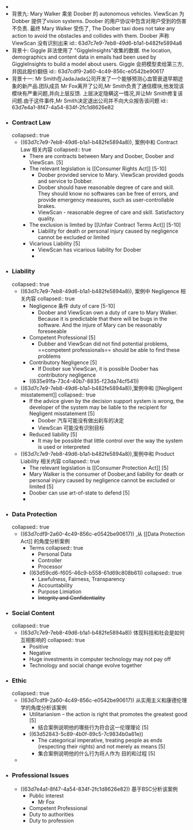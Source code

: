 -
- 背景九: Mary Walker 乘坐 Doober 的 autonomous  vehicles. ViewScan 为 Dobber 提供了vision systems. Doober 的用户协议中包含对用户受到的伤害不负责. 最终 Mary Walker 受伤了, The Doober taxi does not take any action to avoid the obstacles and collides with them. Doober 声称 ViewScan 没有识别出来
  id:: 63d7c7e9-7eb8-49d6-b1a1-b482fe5894a8
- 背景十: Giggle 非法使用了 "GiggleInsights"收集的数据. the location, demographics and content data in emails had been used by GiggleInsights to build a model about users. Giggle 会把模型卖给第三方,并因此股价翻倍
  id:: 63d7cdf9-2a60-4c49-856c-e0542be90617
- 背景十一:  Mr Smith在JadaJada公司开发了一个能够预测心血管衰退早期迹象的新产品.团队成员 Mr Fox离开了公司,Mr Smith负责了通信模块,他发现该模块有严重问题,并向上层反馈. 上层决定隐瞒这一情况,并让Mr Smith修复该问题.由于这件事件,Mr Smith决定退出公司并不向大众报告该问题
  id:: 63d7e4a1-8f47-4a54-834f-2fc1d8626e82
- ### Contract Law
  collapsed:: true
	- ((63d7c7e9-7eb8-49d6-b1a1-b482fe5894a8)), 案例中和 Contract Law 相关内容
	  collapsed:: true
		- There are contracts between Mary and Doober, Doober and ViewScan. [5]
		- The relevant legislation is [[Consumer Rights Act]] [5-10]
			- Doober provided service to Mary. ViewScan provided goods and service to Dobber.
			- Doober should have reasonable degree of care and skill. They should know no softwares can be free of errors, and provide emergency measures, such as user-controllable brakes.
			- ViewScan - reasonable degree of care and skill. Satisfactory quality.
		- The exclusion is limited by [[Unfair Contract Terms Act]] [5-10]
			- Liability for death or personal injury caused by negligence cannot be excluded or limited
		- Vicarious Liability [5]
			- ViewScan has vicarious liability for Doober
			-
- ### Liability
  collapsed:: true
	- ((63d7c7e9-7eb8-49d6-b1a1-b482fe5894a8)), 案例中 Negligence 相关内容
	  collapsed:: true
		- Negligence 条件 duty of care [5-10]
			- Doober and ViewScan own a duty of care to Mary Walker. Because it is predictable that there will be bugs in the software. And the injure of Mary can be reasonably foreseeable
		- Competent Professional [5]
			- Dubber and ViewScan did not find potential problems, ==competent professionals== should be able to find these problems
		- Contributory Negligence [5]
			- If Doober sue ViewScan, it is possible Doober has   contributory negligence
		- ((635e91fa-73c4-40b7-8835-f23da74cf541))
	- ((63d7c7e9-7eb8-49d6-b1a1-b482fe5894a8)),案例中和 [[Negligent misstatement]]
	  collapsed:: true
		- If the advice given by the decision support system is wrong, the developer of the system may be liable to the recipient for Negligent misstatement  [5]
			- Doober 汽车可能没有做出刹车的决定
			- ViewScan 可能没有识别目标
		- Reduced liability [5]
			- It may be possible that little control over the way the system is used or interpreted
	- ((63d7c7e9-7eb8-49d6-b1a1-b482fe5894a8)),案例中和 Product Liability  相关内容
	  collapsed:: true
		- The relevant legislation is [[Consumer Protection Act]]  [5]
		- Mary Walker is the consumer of Doober,and liability for death or personal injury caused by negligence cannot be excluded or limited [5]
		- Doober can use art-of-state to defend [5]
		-
- ### Data Protection
  collapsed:: true
	- ((63d7cdf9-2a60-4c49-856c-e0542be90617)) ,从 [[Data Protection Act]] 的角度分析案例
		- Terms
		  collapsed:: true
			- Personal Data
			- Controller
			- Processor
		- ((63d59cd6-f605-46c9-b558-61d69c808b61))
		  collapsed:: true
			- Lawfulness, Fairness, Transparency
			- Accountability
			- Purpose Limiation
			- ~~Integrity and Confidentiality~~
- ### Social Content
  collapsed:: true
	- ((63d7c7e9-7eb8-49d6-b1a1-b482fe5894a8)) 体现科技和社会是如何互相影响的
	  collapsed:: true
		- Positive
		- Negative
		- Huge investments in computer technology may not pay off
		- Technology and social change evolve together
- ### Ethic
  collapsed:: true
	- ((63d7cdf9-2a60-4c49-856c-e0542be90617)) 从实用主义和康德伦理学的角度分析该案例
		- Utilitarianism – the action is right that promotes the greatest good [5]
			- 结合案例说明他的哪些行为符合这一伦理理论  [5]
		- ((63d52843-5c89-4b0f-89c5-7c9834b0a61e))
			- The categorical imperative, treating people as ends (respecting their rights)
			  and not merely as means  [5]
			- 集合案例说明他的什么行为将人作为 目的和过程 [5]
	-
- ### Professional Issues
	- ((63d7e4a1-8f47-4a54-834f-2fc1d8626e82)) 基于BSC分析该案例
		- Public interest
			- Mr Fox
		- Competent Professional
		- Duty to authorities
		- Duty to profession